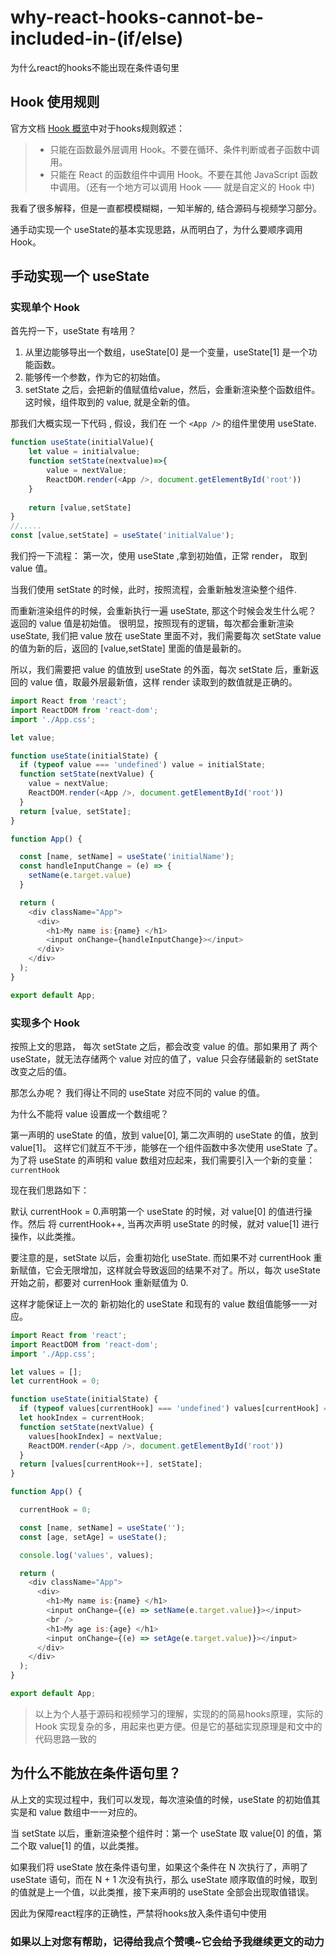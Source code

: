 # why-react-hooks-cannot-be-included-in-(if/else)
为什么react的hooks不能出现在条件语句里
## Hook 使用规则
官方文档 [Hook 概览](https://react.docschina.org/docs/hooks-overview.html)中对于hooks规则叙述：

> - 只能在函数最外层调用 Hook。不要在循环、条件判断或者子函数中调用。
> - 只能在 React 的函数组件中调用 Hook。不要在其他 JavaScript 函数中调用。（还有一个地方可以调用 Hook —— 就是自定义的 Hook 中)

我看了很多解释，但是一直都模模糊糊，一知半解的, 结合源码与视频学习部分。

通手动实现一个 useState的基本实现思路，从而明白了，为什么要顺序调用 Hook。

## 手动实现一个 useState

### 实现单个 Hook

首先捋一下，useState 有啥用？

1. 从里边能够导出一个数组，useState[0] 是一个变量，useState[1] 是一个功能函数。
2. 能够传一个参数，作为它的初始值。
3. setState 之后，会把新的值赋值给value，然后，会重新渲染整个函数组件。这时候，组件取到的 value, 就是全新的值。

那我们大概实现一下代码 , 假设，我们在 一个 `<App />` 的组件里使用 useState.

```javascript
function useState(initialValue){
    let value = initialvalue;
    function setState(nextvalue)=>{
        value = nextValue;
        ReactDOM.render(<App />, document.getElementById('root'))
    }
    
    return [value,setState]
}
//.....
const [value,setState] = useState('initialValue');
```
我们捋一下流程： 第一次，使用 useState ,拿到初始值，正常 render， 取到 value 值。

当我们使用 setState 的时候，此时，按照流程，会重新触发渲染整个组件.

而重新渲染组件的时候，会重新执行一遍 useState, 那这个时候会发生什么呢？ 返回的 value 值是初始值。
很明显，按照现有的逻辑，每次都会重新渲染 useState, 我们把 value 放在 useState 里面不对，我们需要每次 setState  value 的值为新的后，返回的 [value,setState] 里面的值是最新的。

所以，我们需要把 value 的值放到 useState 的外面，每次 setState 后，重新返回的 value 值，取最外层最新值，这样 render 读取到的数值就是正确的。

```javascript
import React from 'react';
import ReactDOM from 'react-dom';
import './App.css';

let value;

function useState(initialState) {
  if (typeof value === 'undefined') value = initialState;
  function setState(nextValue) {
    value = nextValue;
    ReactDOM.render(<App />, document.getElementById('root'))
  }
  return [value, setState];
}

function App() {

  const [name, setName] = useState('initialName');
  const handleInputChange = (e) => {
    setName(e.target.value)
  }

  return (
    <div className="App">
      <div>
        <h1>My name is:{name} </h1>
        <input onChange={handleInputChange}></input>
      </div>
    </div>
  );
}

export default App;

```
### 实现多个 Hook

按照上文的思路， 每次 setState 之后，都会改变 value 的值。那如果用了 两个 useState，就无法存储两个 value 对应的值了，value 只会存储最新的 setState 改变之后的值。

那怎么办呢？ 我们得让不同的 useState 对应不同的 value 的值。

为什么不能将 value 设置成一个数组呢？

第一声明的 useState 的值，放到 value[0], 第二次声明的 useState 的值，放到 value[1]。 这样它们就互不干涉，能够在一个组件函数中多次使用 useState 了。
为了将 useState 的声明和 value 数组对应起来，我们需要引入一个新的变量：`currentHook`

现在我们思路如下：

默认 currentHook = 0.声明第一个 useState 的时候，对 value[0] 的值进行操作。然后 将 currentHook++, 当再次声明 useState 的时候，就对 value[1] 进行操作，以此类推。

要注意的是，setState 以后，会重初始化 useState. 而如果不对 currentHook 重新赋值，它会无限增加，这样就会导致返回的结果不对了。所以，每次 useState 开始之前，都要对 currenHook 重新赋值为 0.

这样才能保证上一次的 新初始化的 useState 和现有的 value 数组值能够一一对应。

```javascript
import React from 'react';
import ReactDOM from 'react-dom';
import './App.css';

let values = [];
let currentHook = 0;

function useState(initialState) {
  if (typeof values[currentHook] === 'undefined') values[currentHook] = initialState;
  let hookIndex = currentHook;
  function setState(nextValue) {
    values[hookIndex] = nextValue;
    ReactDOM.render(<App />, document.getElementById('root'))
  }
  return [values[currentHook++], setState];
}

function App() {

  currentHook = 0;

  const [name, setName] = useState('');
  const [age, setAge] = useState();

  console.log('values', values);

  return (
    <div className="App">
      <div>
        <h1>My name is:{name} </h1>
        <input onChange={(e) => setName(e.target.value)}></input>
        <br />
        <h1>My age is:{age} </h1>
        <input onChange={(e) => setAge(e.target.value)}></input>
      </div>
    </div>
  );
}

export default App;

```

> 以上为个人基于源码和视频学习的理解，实现的的简易hooks原理，实际的 Hook 实现复杂的多，用起来也更方便。但是它的基础实现原理是和文中的代码思路一致的



## 为什么不能放在条件语句里？

从上文的实现过程中，我们可以发现，每次渲染值的时候，useState 的初始值其实是和 value 数组中一一对应的。

当 setState 以后，重新渲染整个组件时：第一个 useState 取 value[0] 的值，第二个取 value[1] 的值，以此类推。

如果我们将 useState 放在条件语句里，如果这个条件在 N 次执行了，声明了 useState 语句，而在 N + 1 次没有执行，那么 useState 顺序取值的时候，取到的值就是上一个值，以此类推，接下来声明的 useState 全部会出现取值错误。

因此为保障react程序的正确性，严禁将hooks放入条件语句中使用



### 如果以上对您有帮助，记得给我点个赞噢~它会给予我继续更文的动力
